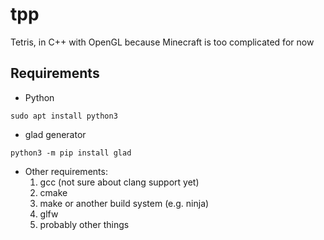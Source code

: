 
# tpp

Tetris, in C++ with OpenGL because Minecraft is too complicated for now

## Requirements

- Python

```
sudo apt install python3
```

- glad generator

```
python3 -m pip install glad
```

- Other requirements:
    1. gcc (not sure about clang support yet)
    1. cmake
    1. make or another build system (e.g. ninja)
    1. glfw
    1. probably other things

